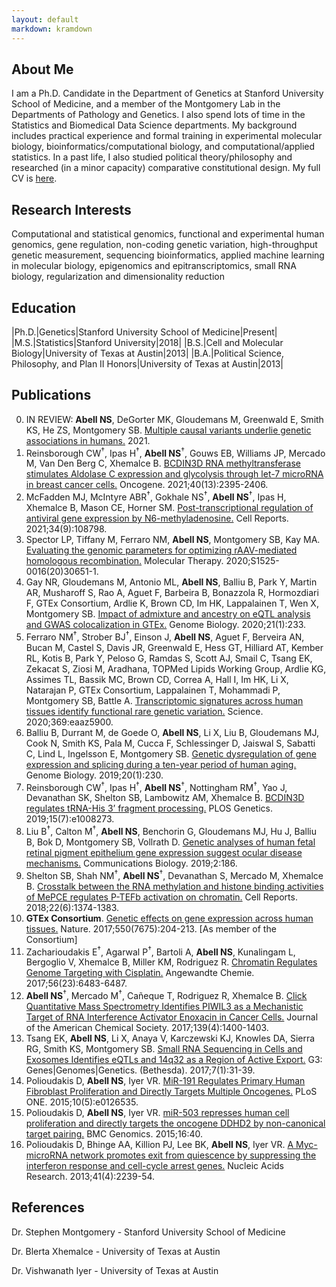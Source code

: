 ```yaml
---
layout: default
markdown: kramdown
---
```


## About Me

I am a Ph.D. Candidate in the Department of Genetics at Stanford University School of Medicine, and a member of the Montgomery Lab in the Departments of Pathology and Genetics. I also spend lots of time in the Statistics and Biomedical Data Science departments. My background includes practical experience and formal training in experimental molecular biology, bioinformatics/computational biology, and computational/applied statistics. In a past life, I also studied political theory/philosophy and researched (in a minor capacity) comparative constitutional design. My full CV is [here](CV-NathanAbell.pdf).

## Research Interests

Computational and statistical genomics, functional and experimental human genomics, gene regulation, non-coding genetic variation, high-throughput genetic measurement, sequencing bioinformatics, applied machine learning in molecular biology, epigenomics and epitranscriptomics, small RNA biology, regularization and dimensionality reduction

## Education

|Ph.D.|Genetics|Stanford University School of Medicine|Present|
|M.S.|Statistics|Stanford University|2018|
|B.S.|Cell and Molecular Biology|University of Texas at Austin|2013|
|B.A.|Political Science, Philosophy, and Plan II Honors|University of Texas at Austin|2013|

## Publications

0. IN REVIEW: **Abell NS**, DeGorter MK, Gloudemans M, Greenwald E, Smith KS, He ZS, Montgomery SB. [Multiple causal variants underlie genetic associations in humans.](https://biorxiv.org/cgi/content/short/2021.05.24.445471v1) 2021.
0. Reinsborough CW<sup>&dagger;</sup>, Ipas H<sup>&dagger;</sup>, **Abell NS**<sup>&dagger;</sup>, Gouws EB, Williams JP, Mercado M, Van Den Berg C, Xhemalce B. [BCDIN3D RNA methyltransferase stimulates Aldolase C expression and glycolysis through let-7 microRNA in breast cancer cells.](https://pubmed.ncbi.nlm.nih.gov/33664453/) Oncogene. 2021;40(13):2395-2406.
0. McFadden MJ, McIntyre ABR<sup>&dagger;</sup>, Gokhale NS<sup>&dagger;</sup>, **Abell NS**<sup>&dagger;</sup>, Ipas H, Xhemalce B, Mason CE, Horner SM. [Post-transcriptional regulation of antiviral gene expression by N6-methyladenosine.](https://pubmed.ncbi.nlm.nih.gov/33657363/) Cell Reports. 2021;34(9):108798.
0. Spector LP, Tiffany M, Ferraro NM, **Abell NS**, Montgomery SB, Kay MA. [Evaluating the genomic parameters for optimizing rAAV-mediated homologous recombination.](https://pubmed.ncbi.nlm.nih.gov/33248247/) Molecular Therapy. 2020;S1525-0016(20)30651-1.
0. Gay NR, Gloudemans M, Antonio ML, **Abell NS**, Balliu B, Park Y, Martin AR, Musharoff S, Rao A, Aguet F, Barbeira B, Bonazzola R, Hormozdiari F, GTEx Consortium, Ardlie K, Brown CD, Im HK, Lappalainen T, Wen X, Montgomery SB. [Impact of admixture and ancestry on eQTL analysis and GWAS colocalization in GTEx.](https://pubmed.ncbi.nlm.nih.gov/32912333/) Genome Biology. 2020;21(1):233.
0. Ferraro NM<sup>&dagger;</sup>, Strober BJ<sup>&dagger;</sup>, Einson J, **Abell NS**, Aguet F, Berveira AN, Bucan M, Castel S, Davis JR, Greenwald E, Hess GT, Hilliard AT, Kember RL, Kotis B, Park Y, Peloso G, Ramdas S, Scott AJ, Smail C, Tsang EK, Zekacat S, Ziosi M, Aradhana, TOPMed Lipids Working Group, Ardlie KG, Assimes TL, Bassik MC, Brown CD, Correa A, Hall I, Im HK, Li X, Natarajan P, GTEx Consortium, Lappalainen T, Mohammadi P, Montgomery SB, Battle A. [Transcriptomic signatures across human tissues identify functional rare genetic variation.](https://pubmed.ncbi.nlm.nih.gov/32913073/) Science. 2020;369:eaaz5900.
0. Balliu B, Durrant M, de Goede O, **Abell NS**, Li X, Liu B, Gloudemans MJ, Cook N, Smith KS, Pala M, Cucca F, Schlessinger D, Jaiswal S, Sabatti C, Lind L, Ingelsson E, Montgomery SB. [Genetic dysregulation of gene expression and splicing during a ten-year period of human aging.](https://www.ncbi.nlm.nih.gov/pubmed/31684996) Genome Biology. 2019;20(1):230.
0. Reinsborough CW<sup>&dagger;</sup>, Ipas H<sup>&dagger;</sup>, **Abell NS**<sup>&dagger;</sup>, Nottingham RM<sup>&dagger;</sup>, Yao J, Devanathan SK, Shelton SB, Lambowitz AM, Xhemalce B. [BCDIN3D regulates tRNA-His 3’ fragment processing.](https://www.ncbi.nlm.nih.gov/pubmed/31329584) PLOS Genetics. 2019;15(7):e1008273.
0. Liu B<sup>&dagger;</sup>, Calton M<sup>&dagger;</sup>, **Abell NS**, Benchorin G, Gloudemans MJ, Hu J, Balliu B, Bok D, Montgomery SB, Vollrath D. [Genetic analyses of human fetal retinal pigment epithelium gene expression suggest ocular disease mechanisms.](https://www.ncbi.nlm.nih.gov/pubmed/31123710) Communications Biology. 2019;2:186.
0. Shelton SB, Shah NM<sup>&dagger;</sup>, **Abell NS**<sup>&dagger;</sup>, Devanathan S, Mercado M, Xhemalce B. [Crosstalk between the RNA methylation and histone binding activities of MePCE regulates P-TEFb activation on chromatin.](https://www.ncbi.nlm.nih.gov/pubmed/29425494) Cell Reports. 2018;22(6):1374-1383.
0. **GTEx Consortium**. [Genetic effects on gene expression across human tissues.](https://www.ncbi.nlm.nih.gov/pubmed/29022597) Nature. 2017;550(7675):204-213. [As member of the Consortium]
0. Zacharioudakis E<sup>&dagger;</sup>, Agarwal P<sup>&dagger;</sup>, Bartoli A, **Abell NS**, Kunalingam L, Bergoglio V, Xhemalce B, Miller KM, Rodriguez R. [Chromatin Regulates Genome Targeting with Cisplatin.](https://www.ncbi.nlm.nih.gov/pubmed/28474855) Angewandte Chemie. 2017;56(23):6483-6487.
0. **Abell NS**<sup>&dagger;</sup>, Mercado M<sup>&dagger;</sup>, Cañeque T, Rodriguez R, Xhemalce B. [Click Quantitative Mass Spectrometry Identifies PIWIL3 as a Mechanistic Target of RNA Interference Activator Enoxacin in Cancer Cells.](https://www.ncbi.nlm.nih.gov/pubmed/28094937) Journal of the American Chemical Society. 2017;139(4):1400-1403.
0. Tsang EK, **Abell NS**, Li X, Anaya V, Karczewski KJ, Knowles DA, Sierra RG, Smith KS, Montgomery SB. [Small RNA Sequencing in Cells and Exosomes Identifies eQTLs and 14q32 as a Region of Active Export.](https://www.ncbi.nlm.nih.gov/pubmed/27799337) G3: Genes\|Genomes\|Genetics. (Bethesda). 2017;7(1):31-39.
0. Polioudakis D, **Abell NS**, Iyer VR. [MiR-191 Regulates Primary Human Fibroblast Proliferation and Directly Targets Multiple Oncogenes.](https://www.ncbi.nlm.nih.gov/pubmed/25992613) PLoS ONE. 2015;10(5):e0126535.
0. Polioudakis D, **Abell NS**, Iyer VR. [miR-503 represses human cell proliferation and directly targets the oncogene DDHD2 by non-canonical target pairing.](https://www.ncbi.nlm.nih.gov/pubmed/25653011) BMC Genomics. 2015;16:40.
0. Polioudakis D, Bhinge AA, Killion PJ, Lee BK, **Abell NS**, Iyer VR. [A Myc-microRNA network promotes exit from quiescence by suppressing the interferon response and cell-cycle arrest genes.](https://www.ncbi.nlm.nih.gov/pubmed/23303785) Nucleic Acids Research. 2013;41(4):2239-54.

## References

Dr. Stephen Montgomery - Stanford University School of Medicine

Dr. Blerta Xhemalce - University of Texas at Austin

Dr. Vishwanath Iyer - University of Texas at Austin





